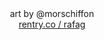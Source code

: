 <div align="center">
  art by @morschiffon
</div>
<div align="center">
  <img alt="" src= https://i.postimg.cc/WzFMK44W/image-removebg-preview.png>
</div>
<div align="center"> 
<a href="https://rentry.co/rafag">rentry.co / rafag</a>
</div> 

